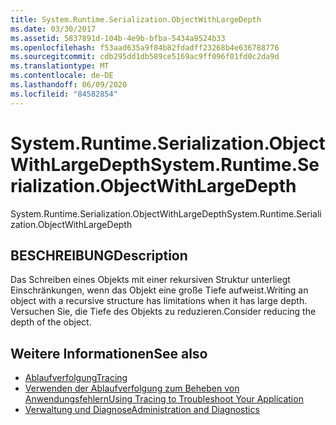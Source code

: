 ```yaml
---
title: System.Runtime.Serialization.ObjectWithLargeDepth
ms.date: 03/30/2017
ms.assetid: 5837891d-104b-4e9b-bfba-5434a9524b33
ms.openlocfilehash: f53aad635a9f84b82fdadff23268b4e636788776
ms.sourcegitcommit: cdb295dd1db589ce5169ac9ff096f01fd0c2da9d
ms.translationtype: MT
ms.contentlocale: de-DE
ms.lasthandoff: 06/09/2020
ms.locfileid: "84582854"
---
```

# <a name="systemruntimeserializationobjectwithlargedepth"></a><span data-ttu-id="494c5-102">System.Runtime.Serialization.ObjectWithLargeDepth</span><span class="sxs-lookup"><span data-stu-id="494c5-102">System.Runtime.Serialization.ObjectWithLargeDepth</span></span>
<span data-ttu-id="494c5-103">System.Runtime.Serialization.ObjectWithLargeDepth</span><span class="sxs-lookup"><span data-stu-id="494c5-103">System.Runtime.Serialization.ObjectWithLargeDepth</span></span>  
  
## <a name="description"></a><span data-ttu-id="494c5-104">BESCHREIBUNG</span><span class="sxs-lookup"><span data-stu-id="494c5-104">Description</span></span>  
 <span data-ttu-id="494c5-105">Das Schreiben eines Objekts mit einer rekursiven Struktur unterliegt Einschränkungen, wenn das Objekt eine große Tiefe aufweist.</span><span class="sxs-lookup"><span data-stu-id="494c5-105">Writing an object with a recursive structure has limitations when it has large depth.</span></span> <span data-ttu-id="494c5-106">Versuchen Sie, die Tiefe des Objekts zu reduzieren.</span><span class="sxs-lookup"><span data-stu-id="494c5-106">Consider reducing the depth of the object.</span></span>  
  
## <a name="see-also"></a><span data-ttu-id="494c5-107">Weitere Informationen</span><span class="sxs-lookup"><span data-stu-id="494c5-107">See also</span></span>

- [<span data-ttu-id="494c5-108">Ablaufverfolgung</span><span class="sxs-lookup"><span data-stu-id="494c5-108">Tracing</span></span>](index.md)
- [<span data-ttu-id="494c5-109">Verwenden der Ablaufverfolgung zum Beheben von Anwendungsfehlern</span><span class="sxs-lookup"><span data-stu-id="494c5-109">Using Tracing to Troubleshoot Your Application</span></span>](using-tracing-to-troubleshoot-your-application.md)
- [<span data-ttu-id="494c5-110">Verwaltung und Diagnose</span><span class="sxs-lookup"><span data-stu-id="494c5-110">Administration and Diagnostics</span></span>](../index.md)
